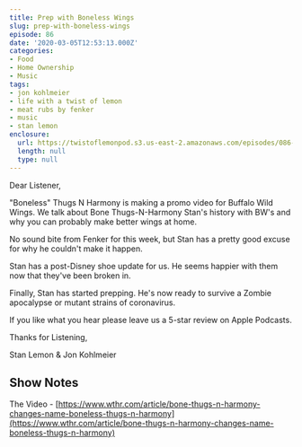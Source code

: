 ```yaml
---
title: Prep with Boneless Wings
slug: prep-with-boneless-wings
episode: 86
date: '2020-03-05T12:53:13.000Z'
categories:
- Food
- Home Ownership
- Music
tags:
- jon kohlmeier
- life with a twist of lemon
- meat rubs by fenker
- music
- stan lemon
enclosure:
  url: https://twistoflemonpod.s3.us-east-2.amazonaws.com/episodes/086-lwatol-20200305.mp3
  length: null
  type: null
---
```


Dear Listener,

"Boneless" Thugs N Harmony is making a promo video for Buffalo Wild Wings. We talk about Bone Thugs-N-Harmony Stan's history with BW's and why you can probably make better wings at home.

No sound bite from Fenker for this week, but Stan has a pretty good excuse for why he couldn't make it happen.

Stan has a post-Disney shoe update for us. He seems happier with them now that they've been broken in.

Finally, Stan has started prepping. He's now ready to survive a Zombie apocalypse or mutant strains of coronavirus.

If you like what you hear please leave us a 5-star review on Apple Podcasts.

Thanks for Listening,

Stan Lemon & Jon Kohlmeier

## Show Notes

The Video - [https://www.wthr.com/article/bone-thugs-n-harmony-changes-name-boneless-thugs-n-harmony](https://www.wthr.com/article/bone-thugs-n-harmony-changes-name-boneless-thugs-n-harmony)
